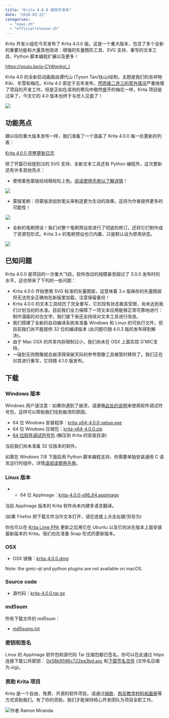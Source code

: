 ```yaml
---
title: "Krita 4.0.0 版软件发布"
date: "2018-03-22"
categories: 
  - "news-zh"
  - "officialrelease-zh"
---
```


Krita 开发小组在今天发布了 Krita 4.0.0 版。这是一个重大版本，包含了多个全新的重要功能和大量其他改进：增强的矢量图形工具、SVG 支持、重写的文本工具、Python 脚本编程扩展以及更多！

https://youtu.be/a-CY4hmkg\_I

Krita 4.0 的全新启动画面由谭代山 (Tyson Tan/钛山)绘制，主题是我们的吉祥物 Kiki、冬雪和梅花。Krita 4.0 原定于去年发布，[然而接二连三的意外情况](https://krita.org/en/item/krita-foundation-update/)严重拖慢了项目的开发工作。但是正如在凛冽的寒风中傲然盛开的梅花一样，Krita 项目挺过来了，今天它的 4.0 版本也终于与世人见面了！

[![](/images/posts/2018/kiki_4.0_sm-1-1024x463.png)](/images/posts/2018/kiki_4.0_sm-1-1024x463.png)

## 功能亮点

跟以往的重大版本发布一样，我们准备了一个涵盖了 Krita 4.0.0 每一处更新的列表：

[Krita 4.0.0 完整更新日志](https://krita.org/en/krita-4-0-release-notes/)

除了开篇已经提到过的 SVG 支持、全新文本工具还有 Python 编程外，这次更新还有许多其他亮点：

- 使用着色蒙版给线稿轻松上色。[阅读使用手册以了解详情](https://docs.krita.org/en/reference_manual/tools/colorize_mask.html)！

[![](/images/posts/2018/colorize-mask.png)](https://krita.org/wp-content/uploads/2018/02/colorize-mask.png)

- 蒙版笔刷：将蒙版添加到笔尖来制造更为生动的效果。这将为作者提供更多的可能性！

[![](/images/posts/2018/waterpaint.gif)](https://krita.org/wp-content/uploads/2018/02/waterpaint.gif)

- 全新的笔刷预设！我们对整个笔刷预设库进行了彻底的修订。还将它们制作成了资源包形式。Krita 3.x 的笔刷预设也已内置，只是默认设为禁用状态。

[![](/images/posts/2018/bundles.png)](https://krita.org/wp-content/uploads/2018/03/bundles.png)

## 已知问题

Krita 4.0.0 是项目的一次重大飞跃，软件改动的规模甚至超过了 3.0.0 发布时的水平。这也带来了下列的一些问题：

- Krita 4.0.0 开始使用 SVG 标准的矢量图层，这意味着 3.x 版保存的矢量图层将无法完全正确地在新版里加载，注意保留备份！
- Krita 4.0.0 的文本工具经历了完全重写，它的现有状态极其受限，尚未达到我们计划当初的水准。目前我们全力保障了一项文本应用能够正常可靠地进行：制作漫画的对白文字。我们接下来还会持续对文本工具进行改良。
- 我们搭建了全新的自动编译系统来准备 Windows 和 Linux 的可执行文件，但目前我们尚不能提供 32 位的编译版本 (此问题已随 4.0.3 版的发布得到解决)。
- 由于 Mac OSX 的共享内存限制过小，我们尚未在 OSX 上面实现 G'MIC支持。
- 一碰到无效图像就会崩溃得突破天际的参考图像工具被暂时移除了。我们正在对其进行重写，它将随 4.1.0 版发布。

## 下载

### Windows 版本

Windows 用户请注意：如果你遇到了崩溃，请遵循[此处的说明](https://docs.krita.org/Dr._Mingw_debugger)来使用软件调试符号包，这样可以帮助我们找到崩溃的原因。

- 64 位 Windows 安装程序：[krita-x64-4.0.0-setup.exe](https://download.kde.org/stable/krita/4.0.0/krita-x64-4.0.0-setup.exe)
- 64 位 Windows 压缩包：[krita-x64-4.0.0.zip](https://download.kde.org/stable/krita/4.0.0/krita-x64-4.0.0.zip)
- [64 位软件调试符号包](https://download.kde.org/stable/krita/4.0.0/krita-x64-4.0.0-dbg.zip) (解压到 Krita 的安装目录)

当前我们尚未准备 32 位版本的软件。

如需在 Windows 7/8 下面启用 Python 脚本编程支持，你需要单独安装通用 C 语言运行时组件，详情[请阅读使用手册](https://docs.krita.org/en/user_manual/python_scripting/introduction_to_python_scripting.html)。

### Linux 版本

- - 64 位 AppImage：[krita-4.0.0-x86\_64.appimage](https://download.kde.org/stable/krita/4.0.0/krita-4.0.0-x86_64.appimage)

当前 AppImage 版本的 Krita 软件尚未内建多语言翻译。

(如果 Firefox 把下载文件当作文本打开，请在连接上点击右键/另存为)

你也可以在 [Krita Lime PPA](https://launchpad.net/%7Ekritalime/+archive/ubuntu/ppa) 更新之后用它在 Ubuntu 以及它的派生版本上面安装最新版本的 Krita。我们也在准备 Snap 形式的更新版本。

### OSX

- OSX 镜像：[krita-4.0.0.dmg](https://download.kde.org/stable/krita/4.0.0/krita-4.0.0.dmg)

Note: the gmic-qt and python plugins are not available on macOS.

### Source code

- 源代码：[krita-4.0.0.tar.gz](https://download.kde.org/stable/krita/4.0.0/krita-4.0.0.tar.gz)

### md5sum

所有下载文件的 md5sum：

- [md5sums.txt](https://download.kde.org/stable/krita/4.0.0/md5sums.txt)

### 密钥和签名

Linux 的 AppImage 软件包和源代码 Tar 压缩包都已签名。你可以在此通过 https 连接下载公共密钥： [0x58b9596c722ea3bd.asc](https://share.kde.org/index.php/s/fJ99V5mZvuyD0z8) 和[下载签名文件](http://download.kde.org/stable/krita/4.0.0/) (文件名后缀为.sig)。

### 资助 Krita 项目

Krita 是一个自由、免费、开源的软件项目。请通过[捐款](https://krita.org/en/support-us/donations/)、[购买教学材料和画册](https://krita.org/en/support-us/shop)等方式资助我们。有了你的资助，我们才能保持核心开发团队为项目全职工作。

[![](/images/posts/2018/Krita4_Alegoric_final-1024x507.png)](https://krita.org/wp-content/uploads/2018/03/Krita4_Alegoric_final.png)作者 Ramon Miranda
